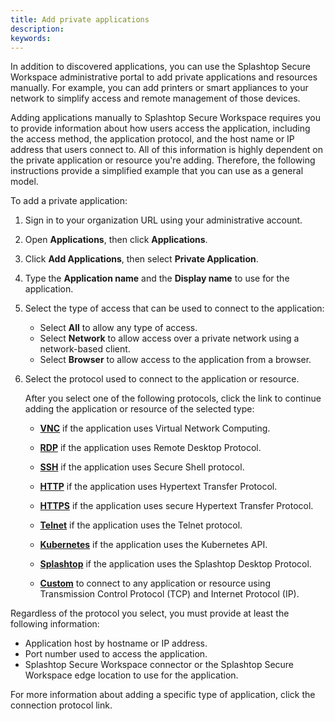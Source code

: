 ```yaml
---
title: Add private applications
description:
keywords:
---
```


In addition to discovered applications, you can use the Splashtop Secure Workspace administrative portal to add private applications and resources manually. For example, you can add printers or smart appliances to your network to simplify access and remote management of those devices.

Adding applications manually to Splashtop Secure Workspace requires you to provide information about how users access the application, including the access method, the application protocol, and the host name or IP address that users connect to. All of this information is highly dependent on the private application or resource you're adding. Therefore, the following instructions provide a simplified example that you can use as a general model.

To add a private application:

1. Sign in to your organization URL using your administrative account.

2. Open **Applications**, then click **Applications**.

3. Click **Add Applications**, then select **Private Application**.

4. Type the **Application name** and the **Display name** to use for the application.

6. Select the type of access that can be used to connect to the application:
   
   * Select **All** to allow any type of access.
   * Select **Network** to allow access over a private network using a network-based client.
   * Select **Browser** to allow access to the application from a browser.
   
7. Select the protocol used to connect to the application or resource.
   
   After you select one of the following protocols, click the link to continue adding the application or resource of the selected type:

   * **[VNC](./connection-protocols/vnc.md)** if the application uses Virtual Network Computing.

   * **[RDP](./connection-protocols/rdp.md)** if the application uses Remote Desktop Protocol.

   * **[SSH](./connection-protocols/ssh.md)** if the application uses Secure Shell protocol.

   * **[HTTP](./connection-protocols/http-https.md)** if the application uses Hypertext Transfer Protocol.

   * **[HTTPS](./connection-protocols/http-https.md)** if the application uses secure Hypertext Transfer Protocol.

   * **[Telnet](./connection-protocols/telnet.md)** if the application uses the Telnet protocol.

   * **[Kubernetes](./connection-protocols/kubernetes.md)** if the application uses the Kubernetes API.

   * **[Splashtop](./connection-protocols/sdp.md)** if the application uses the Splashtop Desktop Protocol.

   * **[Custom](./connection-protocols/custom.md)** to connect to any application or resource using Transmission Control Protocol (TCP) and Internet Protocol (IP).
   
Regardless of the protocol you select, you must provide at least the following information:

* Application host by hostname or IP address.
* Port number used to access the application.
* Splashtop Secure Workspace connector or the Splashtop Secure Workspace edge location to use for the application.

For more information about adding a specific type of application, click the connection protocol link.